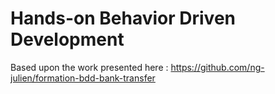 # Hands-on Behavior Driven Development
Based upon the work presented here : https://github.com/ng-julien/formation-bdd-bank-transfer
